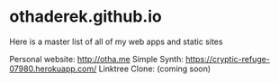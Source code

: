 # othaderek.github.io

Here is a master list of all of my web apps and static sites

Personal website: http://otha.me
Simple Synth: https://cryptic-refuge-07980.herokuapp.com/
Linktree Clone: (coming soon)

